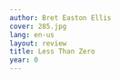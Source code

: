 ```yaml
---
author: Bret Easton Ellis
cover: 285.jpg
lang: en-us
layout: review
title: Less Than Zero
year: 0
---
```


